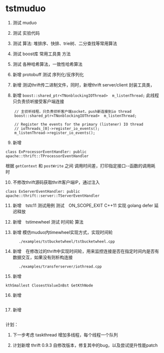 # tstmuduo

1.    测试 muduo 
2.    测试 实验代码
3.    测试 算法: 堆排序、快排、trie树、二分查找等常用算法
4.    测试 boost库 常用工具类 方法
5.    测试 各种哈希算法，一致性哈希算法
6.    新增 protobuff 测试 序列化/反序列化
7.    新增 测试thrift传二进制文件，同时，新增thrift server/client 封装工具类，                   
                   
8.    新增 `boost::shared_ptr<TNonblockingIOThread>  m_listenThread;`
      此线程只负责侦听接受客户端连接
```
    // 主侦听线程，只负责侦听客户端socket，push新连接到io thread
    boost::shared_ptr<TNonblockingIOThread>  m_listenThread;

    // Register the events for the primary (listener) IO thread
    // ioThreads_[0]->register_io_events();
    m_listenThread->register_io_events();
```

9.    新增
```
class ExProcessorEventHandler: public apache::thrift::TProcessorEventHandler
```
根据 `getContext` 和 `postWrite` 之间 调用时间差，打印指定接口--函数的调用耗时


10.   不修改thrift源码获取thrift客户端IP，通过注入
```
class ExServerEventHandler: public apache::thrift::server::TServerEventHandler
```

11.   新增　tstc11 测试用例
      测试　ON_SCOPE_EXIT C++11 实现 golang defer 延迟释放

12.   新增　tstimewheel
      测试 时间轮 算法

13.   新增 模仿muduo内timewheel实现方式，实现时间轮
```
      ./examples/tstbucketwheel/tstbucketwheel.cpp
```

14.   新增　在修改过的thrift中实现时间轮，用来监控连接是否在指定时间内是否有数据交互，如果没有则析构连接
```
      ./examples/transferserver/iothread.cpp
```

15.   新增
```
kthSmallest ClosestValueInBst GetKthNode
```

16.   新增
```
```

17.   新增
```

```

计划：

1.    下一步考虑 taskthread 增加多线程，每个线程一个队列

2.    计划新增 thrift 0.9.3 自修改版本，修复其中的bug，以及尝试提升性能patch







